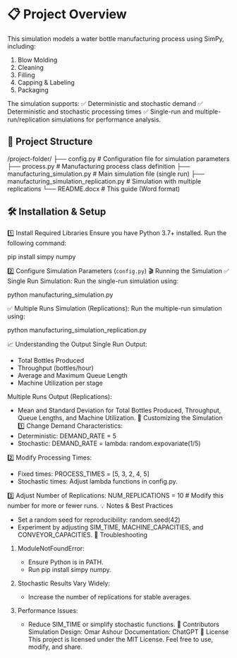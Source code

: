 # 📋 Project Overview
This simulation models a water bottle manufacturing process using SimPy, including:
1. Blow Molding
2. Cleaning
3. Filling
4. Capping & Labeling
5. Packaging

The simulation supports:
✅ Deterministic and stochastic demand
✅ Deterministic and stochastic processing times
✅ Single-run and multiple-run/replication simulations for performance analysis.
## 🚀 Project Structure
/project-folder/
├── config.py                          # Configuration file for simulation parameters
├── process.py                         # Manufacturing process class definition
├── manufacturing_simulation.py         # Main simulation file (single run)
├── manufacturing_simulation_replication.py  # Simulation with multiple replications
└── README.docx                         # This guide (Word format)
## 🛠 Installation & Setup
1️⃣ Install Required Libraries
Ensure you have Python 3.7+ installed. Run the following command:

pip install simpy numpy

2️⃣ Configure Simulation Parameters (`config.py`)
🎬 Running the Simulation
✅ Single Run Simulation:
Run the single-run simulation using:

python manufacturing_simulation.py

✅ Multiple Runs Simulation (Replications):
Run the multiple-run simulation using:

python manufacturing_simulation_replication.py

📈 Understanding the Output
Single Run Output:
- Total Bottles Produced
- Throughput (bottles/hour)
- Average and Maximum Queue Length
- Machine Utilization per stage

Multiple Runs Output (Replications):
- Mean and Standard Deviation for Total Bottles Produced, Throughput, Queue Lengths, and Machine Utilization.
🔄 Customizing the Simulation
1️⃣ Change Demand Characteristics:
- Deterministic: DEMAND_RATE = 5
- Stochastic: DEMAND_RATE = lambda: random.expovariate(1/5)

2️⃣ Modify Processing Times:
- Fixed times: PROCESS_TIMES = [5, 3, 2, 4, 5]
- Stochastic times: Adjust lambda functions in config.py.

3️⃣ Adjust Number of Replications:
NUM_REPLICATIONS = 10  # Modify this number for more or fewer runs.
💡 Notes & Best Practices
- Set a random seed for reproducibility: random.seed(42)
- Experiment by adjusting SIM_TIME, MACHINE_CAPACITIES, and CONVEYOR_CAPACITIES.
💬 Troubleshooting
1. ModuleNotFoundError:
   - Ensure Python is in PATH.
   - Run pip install simpy numpy.

2. Stochastic Results Vary Widely:
   - Increase the number of replications for stable averages.

3. Performance Issues:
   - Reduce SIM_TIME or simplify stochastic functions.
🙌 Contributors
Simulation Design: Omar Ashour
Documentation: ChatGPT
📜 License
This project is licensed under the MIT License.
Feel free to use, modify, and share.
